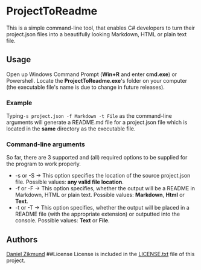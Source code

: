 # ProjectToReadme

This is a simple command-line tool, that enables C# developers to turn their project.json files into a beautifully looking Markdown, HTML or plain text file.

## Usage
Open up Windows Command Prompt (**Win+R** and enter **cmd.exe**) or Powershell. Locate the **ProjectToReadme.exe**'s folder on your computer (the executable file's name is due to change in future releases).
### Example
Typing`-s project.json -f Markdown -t File` as the command-line arguments will generate a README.md file for a project.json file which is located in the **same** directory as the executable file.
### Command-line arguments
So far, there are 3 supported and (all) required options to be supplied for the program to work properly.
* -s or -S -> This option specifies the location of the source project.json file. Possible values: **any valid file location**.
* -f or -F -> This option specifies, whether the output will be a README in Markdown, HTML or plain text. Possible values: **Markdown**, **Html** or **Text**.
* -t or -T -> This option specifies, whether the output will be placed in a README file (with the appropriate extension) or outputted into the console. Possible values: **Text** or **File**.

## Authors
[Daniel Zikmund](http://zikmund.me/)
##License
License is included in the [LICENSE.txt](https://github.com/DZetko/ProjectToReadme/blob/master/LICENSE.txt) file of this project.
